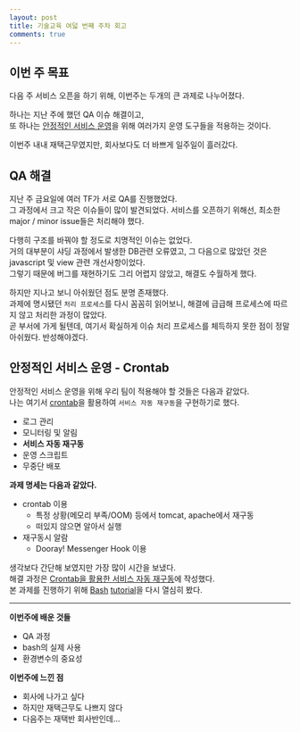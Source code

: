 ```yaml
---
layout: post
title: 기술교육 여덟 번째 주차 회고
comments: true
---
```

## 이번 주 목표
다음 주 서비스 오픈을 하기 위해, 이번주는 두개의 큰 과제로 나누어졌다.

하나는 지난 주에 했던 QA 이슈 해결이고, <br>
또 하나는 [안정적인 서비스 운영](/2020-03-03-service)을 위해 여러가지 운영 도구들을 적용하는 것이다.

이번주 내내 재택근무였지만, 회사보다도 더 바쁘게 일주일이 흘러갔다.

## QA 해결
지난 주 금요일에 여러 TF가 서로 QA를 진행했었다. <br>
그 과정에서 크고 작은 이슈들이 많이 발견되었다. 서비스를 오픈하기 위해선, 최소한 major / minor issue들은 처리해야 했다.

다행히 구조를 바꿔야 할 정도로 치명적인 이슈는 없었다. <br>
거의 대부분이 샤딩 과정에서 발생한 DB관련 오류였고, 그 다음으로 많았던 것은 javascript 및 view 관련 개선사항이었다. <br>
그렇기 때문에 버그를 재현하기도 그리 어렵지 않았고, 해결도 수월하게 했다.

하지만 지나고 보니 아쉬웠던 점도 분명 존재했다. <br>
과제에 명시됐던 `처리 프로세스`를 다시 꼼꼼히 읽어보니, 해결에 급급해 프로세스에 따르지 않고 처리한 과정이 많았다. <br>
곧 부서에 가게 될텐데, 여기서 확실하게 이슈 처리 프로세스를 체득하지 못한 점이 정말 아쉬웠다. 반성해야겠다.

## 안정적인 서비스 운영 - Crontab
안정적인 서비스 운영을 위해 우리 팀이 적용해야 할 것들은 다음과 같았다. <br>
나는 여기서 [crontab](https://g.co/kgs/EVZcsM)을 활용하여 `서비스 자동 재구동`을 구현하기로 했다.
* 로그 관리
* 모니터링 및 알림
* **서비스 자동 재구동**
* 운영 스크립트
* 무중단 배포

**과제 명세는 다음과 같았다.**

* crontab 이용
    * 특정 상황(메모리 부족/OOM) 등에서 tomcat, apache에서 재구동
    * 떠있지 않으면 알아서 실행
* 재구동시 알람
    * Dooray! Messenger Hook 이용

생각보다 간단해 보였지만 가장 많이 시간을 보냈다. <br>
해결 과정은 [Crontab을 활용한 서비스 자동 재구동](/2020-03-04-crontab)에 작성했다. <br>
본 과제를 진행하기 위해 [Bash](/2020-01-21-bash-tutorial-1) [tutorial](/2020-01-21-bash-tutorial-2)을 다시 열심히 봤다.


---

**이번주에 배운 것들**
* QA 과정
* bash의 실제 사용
* 환경변수의 중요성

**이번주에 느낀 점**
* 회사에 나가고 싶다
* 하지만 재택근무도 나쁘지 않다
* 다음주는 재택반 회사반인데...